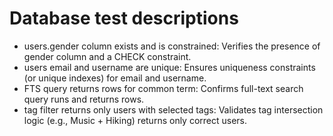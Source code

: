 # Database test descriptions

- users.gender column exists and is constrained: Verifies the presence of gender column and a CHECK constraint.
- users email and username are unique: Ensures uniqueness constraints (or unique indexes) for email and username.
- FTS query returns rows for common term: Confirms full-text search query runs and returns rows.
- tag filter returns only users with selected tags: Validates tag intersection logic (e.g., Music + Hiking) returns only correct users.
